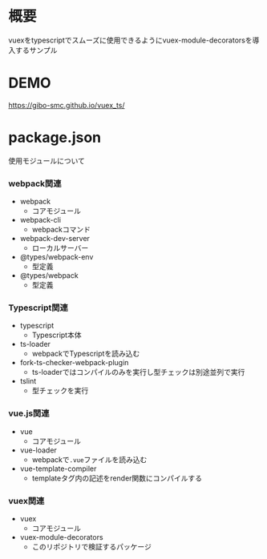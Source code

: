 # 概要

vuexをtypescriptでスムーズに使用できるようにvuex-module-decoratorsを導入するサンプル

# DEMO

https://gibo-smc.github.io/vuex_ts/

# package.json

使用モジュールについて

### webpack関連

- webpack
    - コアモジュール
- webpack-cli
    - webpackコマンド
- webpack-dev-server
    - ローカルサーバー
- @types/webpack-env
    - 型定義
- @types/webpack
    - 型定義

### Typescript関連

- typescript
    - Typescript本体
- ts-loader
    - webpackでTypescriptを読み込む
- fork-ts-checker-webpack-plugin
    - ts-loaderではコンパイルのみを実行し型チェックは別途並列で実行
- tslint
    - 型チェックを実行

### vue.js関連

- vue
    - コアモジュール
- vue-loader
    - webpackで`.vue`ファイルを読み込む
- vue-template-compiler
    - templateタグ内の記述をrender関数にコンパイルする

### vuex関連

- vuex
    - コアモジュール
- vuex-module-decorators
    - このリポジトリで検証するパッケージ
